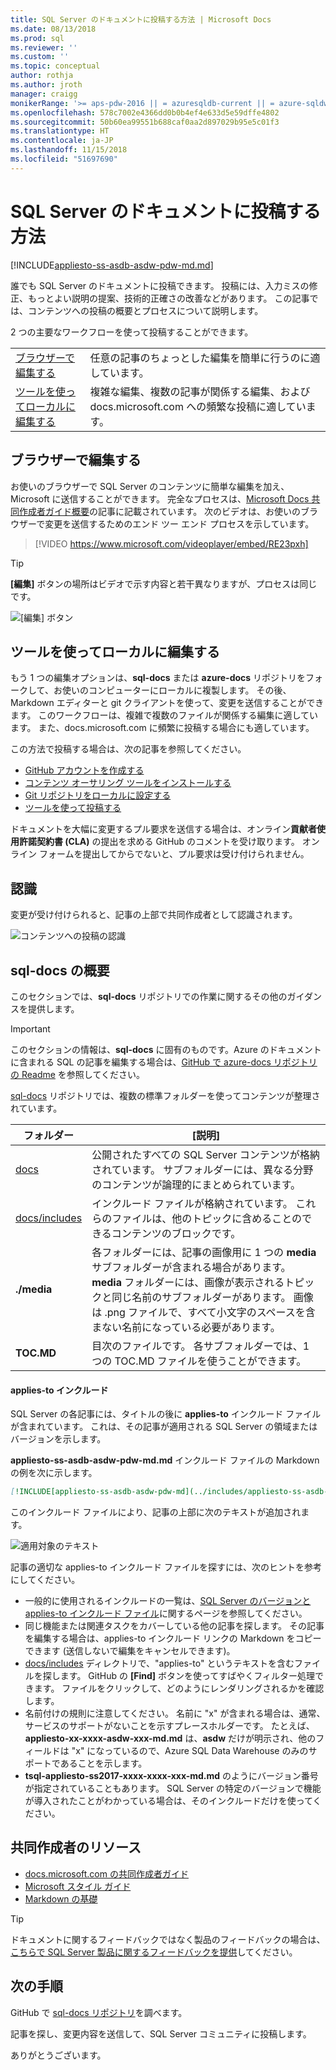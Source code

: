 ```yaml
---
title: SQL Server のドキュメントに投稿する方法 | Microsoft Docs
ms.date: 08/13/2018
ms.prod: sql
ms.reviewer: ''
ms.custom: ''
ms.topic: conceptual
author: rothja
ms.author: jroth
manager: craigg
monikerRange: '>= aps-pdw-2016 || = azuresqldb-current || = azure-sqldw-latest || >= sql-server-2016 || >= sql-server-linux-2017 || = sqlallproducts-allversions'
ms.openlocfilehash: 578c7002e4366dd0b0b4ef4e633d5e59dffe4802
ms.sourcegitcommit: 50b60ea99551b688caf0aa2d897029b95e5c01f3
ms.translationtype: HT
ms.contentlocale: ja-JP
ms.lasthandoff: 11/15/2018
ms.locfileid: "51697690"
---
```

# <a name="how-to-contribute-to-sql-server-documentation"></a>SQL Server のドキュメントに投稿する方法

[!INCLUDE[appliesto-ss-asdb-asdw-pdw-md.md](../includes/appliesto-ss-asdb-asdw-pdw-md.md)]

誰でも SQL Server のドキュメントに投稿できます。 投稿には、入力ミスの修正、もっとよい説明の提案、技術的正確さの改善などがあります。 この記事では、コンテンツへの投稿の概要とプロセスについて説明します。

2 つの主要なワークフローを使って投稿することができます。

|||
|---|---|
| [ブラウザーで編集する](#githubui) | 任意の記事のちょっとした編集を簡単に行うのに適しています。 |
| [ツールを使ってローカルに編集する](#tools) | 複雑な編集、複数の記事が関係する編集、および docs.microsoft.com への頻繁な投稿に適しています。 |

## <a id="githubui"></a> ブラウザーで編集する

お使いのブラウザーで SQL Server のコンテンツに簡単な編集を加え、Microsoft に送信することができます。 完全なプロセスは、[Microsoft Docs 共同作成者ガイド概要](https://docs.microsoft.com/contribute/#quick-edits-to-existing-documents)の記事に記載されています。 次のビデオは、お使いのブラウザーで変更を送信するためのエンド ツー エンド プロセスを示しています。

> [!VIDEO https://www.microsoft.com/videoplayer/embed/RE23pxh]

> [!TIP]
> **[編集]** ボタンの場所はビデオで示す内容と若干異なりますが、プロセスは同じです。
>
> ![[編集] ボタン](./media/sql-server-docs-contribute/edit-sql-server-docs.png)

## <a id="tools"></a> ツールを使ってローカルに編集する

もう 1 つの編集オプションは、**sql-docs** または **azure-docs** リポジトリをフォークして、お使いのコンピューターにローカルに複製します。 その後、Markdown エディターと git クライアントを使って、変更を送信することができます。 このワークフローは、複雑で複数のファイルが関係する編集に適しています。 また、docs.microsoft.com に頻繁に投稿する場合にも適しています。

この方法で投稿する場合は、次の記事を参照してください。

- [GitHub アカウントを作成する](https://docs.microsoft.com/contribute/get-started-setup-github)
- [コンテンツ オーサリング ツールをインストールする](https://docs.microsoft.com/contribute/get-started-setup-tools)
- [Git リポジトリをローカルに設定する](https://docs.microsoft.com/contribute/get-started-setup-local)
- [ツールを使って投稿する](https://docs.microsoft.com/contribute/how-to-write-workflows-major)

ドキュメントを大幅に変更するプル要求を送信する場合は、オンライン**貢献者使用許諾契約書 (CLA)** の提出を求める GitHub のコメントを受け取ります。 オンライン フォームを提出してからでないと、プル要求は受け付けられません。

## <a name="recognition"></a>認識

変更が受け付けられると、記事の上部で共同作成者として認識されます。

![コンテンツへの投稿の認識](./media/sql-server-docs-contribute/contribution-recognition.png)

## <a name="sql-docs-overview"></a>sql-docs の概要

このセクションでは、**sql-docs** リポジトリでの作業に関するその他のガイダンスを提供します。

> [!IMPORTANT]
> このセクションの情報は、**sql-docs** に固有のものです。Azure のドキュメントに含まれる SQL の記事を編集する場合は、[GitHub で azure-docs リポジトリの Readme](https://github.com/MicrosoftDocs/azure-docs/blob/master/README.md) を参照してください。

[sql-docs](https://github.com/MicrosoftDocs/sql-docs) リポジトリでは、複数の標準フォルダーを使ってコンテンツが整理されています。

| フォルダー | [説明] |
|---|---|
| [docs](https://github.com/MicrosoftDocs/sql-docs/tree/live/docs) | 公開されたすべての SQL Server コンテンツが格納されています。 サブフォルダーには、異なる分野のコンテンツが論理的にまとめられています。 |
| [docs/includes](https://github.com/MicrosoftDocs/sql-docs/tree/live/docs/includes) | インクルード ファイルが格納されています。 これらのファイルは、他のトピックに含めることのできるコンテンツのブロックです。 |
| **./media** | 各フォルダーには、記事の画像用に 1 つの **media** サブフォルダーが含まれる場合があります。 **media** フォルダーには、画像が表示されるトピックと同じ名前のサブフォルダーがあります。 画像は .png ファイルで、すべて小文字のスペースを含まない名前になっている必要があります。 |
| **TOC.MD** | 目次のファイルです。 各サブフォルダーでは、1 つの TOC.MD ファイルを使うことができます。 |

#### <a name="applies-to-includes"></a>applies-to インクルード

SQL Server の各記事には、タイトルの後に **applies-to** インクルード ファイルが含まれています。 これは、その記事が適用される SQL Server の領域またはバージョンを示します。

**appliesto-ss-asdb-asdw-pdw-md.md** インクルード ファイルの Markdown の例を次に示します。

```Markdown
[!INCLUDE[appliesto-ss-asdb-asdw-pdw-md](../includes/appliesto-ss-asdb-asdw-pdw-md.md)]
```

このインクルード ファイルにより、記事の上部に次のテキストが追加されます。

![適用対象のテキスト](./media/sql-server-docs-contribute/applies-to.png)

記事の適切な applies-to インクルード ファイルを探すには、次のヒントを参考にしてください。

- 一般的に使用されるインクルードの一覧は、[SQL Server のバージョンと applies-to インクルード ファイル](applies-to-includes.md)に関するページを参照してください。
- 同じ機能または関連タスクをカバーしている他の記事を探します。 その記事を編集する場合は、applies-to インクルード リンクの Markdown をコピーできます (送信しないで編集をキャンセルできます)。
- [docs/includes](https://github.com/MicrosoftDocs/sql-docs/tree/live/docs/includes) ディレクトリで、"applies-to" というテキストを含むファイルを探します。 GitHub の **[Find]** ボタンを使ってすばやくフィルター処理できます。 ファイルをクリックして、どのようにレンダリングされるかを確認します。
- 名前付けの規則に注意してください。 名前に "x" が含まれる場合は、通常、サービスのサポートがないことを示すプレースホルダーです。 たとえば、**appliesto-xx-xxxx-asdw-xxx-md.md** は、**asdw** だけが明示され、他のフィールドは "x" になっているので、Azure SQL Data Warehouse のみのサポートであることを示します。
- **tsql-appliesto-ss2017-xxxx-xxxx-xxx-md.md** のようにバージョン番号が指定されていることもあります。 SQL Server の特定のバージョンで機能が導入されたことがわかっている場合は、そのインクルードだけを使ってください。

## <a name="contributor-resources"></a>共同作成者のリソース

- [docs.microsoft.com の共同作成者ガイド](https://docs.microsoft.com/contribute/)
- [Microsoft スタイル ガイド](https://docs.microsoft.com/teamblog/style-guide)
- [Markdown の基礎](https://help.github.com/articles/getting-started-with-writing-and-formatting-on-github/)

> [!TIP]
> ドキュメントに関するフィードバックではなく製品のフィードバックの場合は、[こちらで SQL Server 製品に関するフィードバックを提供](https://feedback.azure.com/forums/908035-sql-server)してください。

## <a name="next-steps"></a>次の手順

GitHub で [sql-docs リポジトリ](https://github.com/MicrosoftDocs/sql-docs)を調べます。

記事を探し、変更内容を送信して、SQL Server コミュニティに投稿します。 

ありがとうございます。
